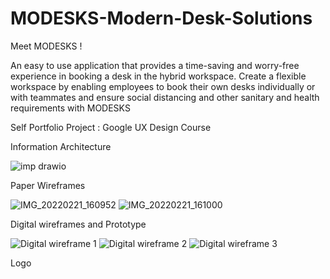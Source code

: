 # MODESKS-Modern-Desk-Solutions
Meet MODESKS !

An easy to use application that provides a time-saving and worry-free experience in booking a desk in the hybrid workspace.
Create a flexible workspace by enabling employees to book their own desks individually or with teammates and ensure social distancing and other sanitary and health requirements with MODESKS

Self Portfolio Project : Google UX Design Course 

Information Architecture

![imp drawio](https://user-images.githubusercontent.com/73897765/154940112-d0093fa4-a71d-44dd-9651-8aeaed2c5218.png)

Paper Wireframes 

![IMG_20220221_160952](https://user-images.githubusercontent.com/73897765/154940545-de07a84e-12fb-4171-ae96-9e0ba145a335.jpg)
![IMG_20220221_161000](https://user-images.githubusercontent.com/73897765/154940561-b59035c1-afd8-48bc-859e-5a6cf2dc6ebe.jpg)

Digital wireframes and Prototype

![Digital wireframe 1](https://user-images.githubusercontent.com/73897765/154939955-467327d5-c796-4e93-bec7-221081888aad.png)
![Digital wireframe 2](https://user-images.githubusercontent.com/73897765/154939971-c1ece5fa-90c6-442b-9587-552b38bed4c7.png)
![Digital wireframe 3](https://user-images.githubusercontent.com/73897765/154939994-451e77a6-c9cb-4e8d-a2c4-7c37908da822.png)

Logo
